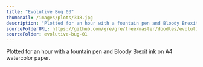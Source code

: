 ```yaml
---
title: "Evolutive Bug 03"
thumbnail: /images/plots/318.jpg
description: "Plotted for an hour with a fountain pen and Bloody Brexit ink on A4 watercolor paper."
sourceFolderURL: https://github.com/gre/gre/tree/master/doodles/evolutive-bug-01
sourceFolder: evolutive-bug-01
---
```



Plotted for an hour with a fountain pen and Bloody Brexit ink on A4 watercolor paper.